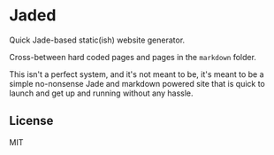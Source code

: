 # Jaded

Quick Jade-based static(ish) website generator.

Cross-between hard coded pages and pages in the `markdown` folder.

This isn't a perfect system, and it's not meant to be, it's meant to be a simple no-nonsense Jade and markdown powered site that is quick to launch and get up and running without any hassle.

## License

MIT
